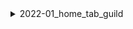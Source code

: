 <details>
<summary>2022-01_home_tab_guild</summary>

## Filter: Guild member count range
```css
None: 0 - 10000
```

</details>
